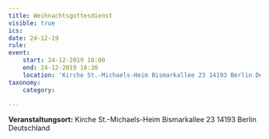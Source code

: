 ```yaml
---
title: Weihnachtsgottesdienst
visible: true
ics: 
date: 24-12-19
rule: 
event:
	start: 24-12-2019 18:00
	end: 24-12-2019 18:30
	location: 'Kirche St.-Michaels-Heim Bismarkallee 23 14193 Berlin Deutschland'
taxonomy:
	category: 

---
```




**Veranstaltungsort:** Kirche St.-Michaels-Heim
Bismarkallee 23
14193 Berlin
Deutschland


